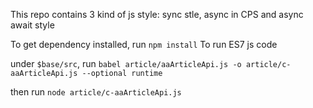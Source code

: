

This repo contains 3 kind of js style:
sync stle, async in CPS and async await style
 
To get dependency installed, run `npm install`
To run ES7 js code

under `$base/src`, run `babel article/aaArticleApi.js -o article/c-aaArticleApi.js --optional runtime`

then run `node article/c-aaArticleApi.js`
